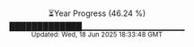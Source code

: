 <p align="center">
⏳Year Progress (46.24 %) <br>
█████████████▁▁▁▁▁▁▁▁▁▁▁▁▁▁▁▁▁ <br>
<sub>Updated: Wed, 18 Jun 2025 18:33:48 GMT</sub>
</p>

